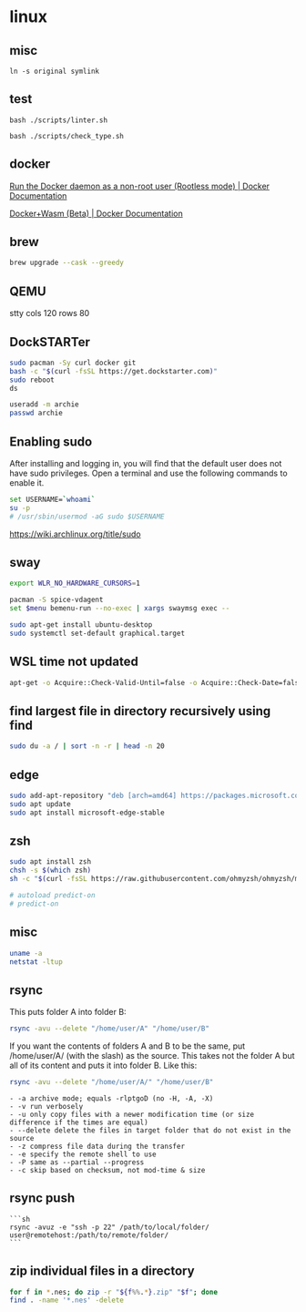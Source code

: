 # linux

## misc

```shell
ln -s original symlink
```

## test

```shell
bash ./scripts/linter.sh

bash ./scripts/check_type.sh
```

## docker

[Run the Docker daemon as a non-root user (Rootless mode) | Docker Documentation](https://docs.docker.com/engine/security/rootless/)

[Docker+Wasm (Beta) | Docker Documentation](https://docs.docker.com/desktop/wasm/)

## brew

```sh
brew upgrade --cask --greedy
```

## QEMU

stty cols 120 rows 80

## DockSTARTer

```sh
sudo pacman -Sy curl docker git
bash -c "$(curl -fsSL https://get.dockstarter.com)"
sudo reboot
ds
```

```sh
useradd -m archie
passwd archie
```

## Enabling sudo

After installing and logging in, you will find that the default user does not have sudo privileges. Open a terminal and use the following commands to enable it.

```sh
set USERNAME=`whoami`
su -p
# /usr/sbin/usermod -aG sudo $USERNAME
```

https://wiki.archlinux.org/title/sudo

## sway

```sh
export WLR_NO_HARDWARE_CURSORS=1

pacman -S spice-vdagent
set $menu bemenu-run --no-exec | xargs swaymsg exec --
```

```sh
sudo apt-get install ubuntu-desktop
sudo systemctl set-default graphical.target
```

## WSL time not updated

```sh
apt-get -o Acquire::Check-Valid-Until=false -o Acquire::Check-Date=false update
```

## find largest file in directory recursively using find

```sh
sudo du -a / | sort -n -r | head -n 20
```

## edge

```sh
sudo add-apt-repository "deb [arch=amd64] https://packages.microsoft.com/repos/edge stable main"
sudo apt update
sudo apt install microsoft-edge-stable
```

## zsh

```sh
sudo apt install zsh
chsh -s $(which zsh)
sh -c "$(curl -fsSL https://raw.githubusercontent.com/ohmyzsh/ohmyzsh/master/tools/install.sh)"

# autoload predict-on
# predict-on

```

## misc
```sh
uname -a
netstat -ltup
```

## rsync
This puts folder A into folder B:

```sh
rsync -avu --delete "/home/user/A" "/home/user/B"
```

If you want the contents of folders A and B to be the same, put /home/user/A/ (with the slash) as the source. This takes not the folder A but all of its content and puts it into folder B. Like this:

```sh
rsync -avu --delete "/home/user/A/" "/home/user/B"
```

    - -a archive mode; equals -rlptgoD (no -H, -A, -X)
    - -v run verbosely
    - -u only copy files with a newer modification time (or size difference if the times are equal)
    - --delete delete the files in target folder that do not exist in the source
    - -z compress file data during the transfer
    - -e specify the remote shell to use
    - -P same as --partial --progress
    - -c skip based on checksum, not mod-time & size

## rsync push
    
    ```sh
    rsync -avuz -e "ssh -p 22" /path/to/local/folder/ user@remotehost:/path/to/remote/folder/
    ```

## zip individual files in a directory

```sh
for f in *.nes; do zip -r "${f%%.*}.zip" "$f"; done
find . -name '*.nes' -delete
```
